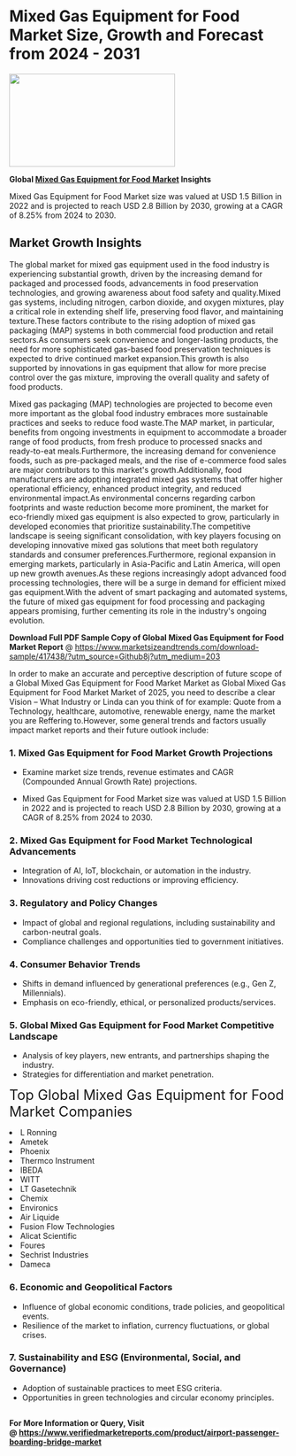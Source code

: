 <H1>Mixed Gas Equipment for Food Market Size, Growth and Forecast from 2024 - 2031</H1><img class="aligncenter size-medium wp-image-584254" src="https://thirdeyenews.in/wp-content/uploads/2024/09/Global-Market-Research-300x168.jpeg" alt="" width="300" height="168" /><p><strong>Global&nbsp;<a href="https://www.marketsizeandtrends.com/download-sample/417438/?utm_source=Github8j?utm_medium=203">Mixed Gas Equipment for Food Market</a> Insights</strong></p><p>Mixed Gas Equipment for Food Market size was valued at USD 1.5 Billion in 2022 and is projected to reach USD 2.8 Billion by 2030, growing at a CAGR of 8.25% from 2024 to 2030.</p><p><h2>Market Growth Insights</h2> <p>The global market for mixed gas equipment used in the food industry is experiencing substantial growth, driven by the increasing demand for packaged and processed foods, advancements in food preservation technologies, and growing awareness about food safety and quality.Mixed gas systems, including nitrogen, carbon dioxide, and oxygen mixtures, play a critical role in extending shelf life, preserving food flavor, and maintaining texture.These factors contribute to the rising adoption of mixed gas packaging (MAP) systems in both commercial food production and retail sectors.As consumers seek convenience and longer-lasting products, the need for more sophisticated gas-based food preservation techniques is expected to drive continued market expansion.This growth is also supported by innovations in gas equipment that allow for more precise control over the gas mixture, improving the overall quality and safety of food products.</p> <p>Mixed gas packaging (MAP) technologies are projected to become even more important as the global food industry embraces more sustainable practices and seeks to reduce food waste.The MAP market, in particular, benefits from ongoing investments in equipment to accommodate a broader range of food products, from fresh produce to processed snacks and ready-to-eat meals.Furthermore, the increasing demand for convenience foods, such as pre-packaged meals, and the rise of e-commerce food sales are major contributors to this market's growth.Additionally, food manufacturers are adopting integrated mixed gas systems that offer higher operational efficiency, enhanced product integrity, and reduced environmental impact.As environmental concerns regarding carbon footprints and waste reduction become more prominent, the market for eco-friendly mixed gas equipment is also expected to grow, particularly in developed economies that prioritize sustainability.The competitive landscape is seeing significant consolidation, with key players focusing on developing innovative mixed gas solutions that meet both regulatory standards and consumer preferences.Furthermore, regional expansion in emerging markets, particularly in Asia-Pacific and Latin America, will open up new growth avenues.As these regions increasingly adopt advanced food processing technologies, there will be a surge in demand for efficient mixed gas equipment.With the advent of smart packaging and automated systems, the future of mixed gas equipment for food processing and packaging appears promising, further cementing its role in the industry's ongoing evolution.</p> <p><span class=""><strong>Download Full PDF Sample Copy of Global Mixed Gas Equipment for Food Market Report</strong> @ <a href="https://www.marketsizeandtrends.com/download-sample/417438/?utm_source=Github8j?utm_medium=203" target="_blank">https://www.marketsizeandtrends.com/download-sample/417438/?utm_source=Github8j?utm_medium=203</a></span></p><p>In order to make an accurate and perceptive description of future scope of a Global&nbsp;Mixed Gas Equipment for Food Market Market as Global&nbsp;Mixed Gas Equipment for Food Market Market of 2025, you need to describe a clear Vision &ndash; What Industry or Linda can you think of for example: Quote from a Technology, healthcare, automotive, renewable energy, name the market you are Reffering to.However, some general trends and factors usually impact market reports and their future outlook include:</p><h3>1.&nbsp;<strong>Mixed Gas Equipment for Food Market Growth Projections</strong></h3><ul><li>Examine market size trends, revenue estimates and CAGR (Compounded Annual Growth Rate) projections.</li><li><p>Mixed Gas Equipment for Food Market size was valued at USD 1.5 Billion in 2022 and is projected to reach USD 2.8 Billion by 2030, growing at a CAGR of 8.25% from 2024 to 2030.</p></li></ul><h3>2.&nbsp;<strong>Mixed Gas Equipment for Food Market Technological Advancements</strong></h3><ul><li>Integration of AI, IoT, blockchain, or automation in the industry.</li><li>Innovations driving cost reductions or improving efficiency.</li></ul><h3>3.&nbsp;<strong>Regulatory and Policy Changes</strong></h3><ul><li>Impact of global and regional regulations, including sustainability and carbon-neutral goals.</li><li>Compliance challenges and opportunities tied to government initiatives.</li></ul><h3>4.&nbsp;<strong>Consumer Behavior Trends</strong></h3><ul><li>Shifts in demand influenced by generational preferences (e.g., Gen Z, Millennials).</li><li>Emphasis on eco-friendly, ethical, or personalized products/services.</li></ul><h3>5.&nbsp;<strong>Global Mixed Gas Equipment for Food Market Competitive Landscape</strong></h3><ul><li>Analysis of key players, new entrants, and partnerships shaping the industry.</li><li>Strategies for differentiation and market penetration.</li></ul><p data-pm-slice="1 1 []"><span style="color: inherit; font-family: inherit; font-size: 25px;">Top Global Mixed Gas Equipment for Food Market Companies</span></p><div class="" data-test-id=""><p><li>L Ronning</li><li> Ametek</li><li> Phoenix</li><li> Thermco Instrument</li><li> IBEDA</li><li> WITT</li><li> LT Gasetechnik</li><li> Chemix</li><li> Environics</li><li> Air Liquide</li><li> Fusion Flow Technologies</li><li> Alicat Scientific</li><li> Foures</li><li> Sechrist Industries</li><li> Dameca</li></p></div><h3>6.&nbsp;<strong>Economic and Geopolitical Factors</strong></h3><ul><li>Influence of global economic conditions, trade policies, and geopolitical events.</li><li>Resilience of the market to inflation, currency fluctuations, or global crises.</li></ul><h3>7.&nbsp;<strong>Sustainability and ESG (Environmental, Social, and Governance)</strong></h3><ul><li>Adoption of sustainable practices to meet ESG criteria.</li><li>Opportunities in green technologies and circular economy principles.</li></ul><h2><strong style="font-size: 14px;">For More Information or Query, Visit @&nbsp;</strong><a style="background-color: #ffffff; font-size: 14px;" href="https://www.marketsizeandtrends.com/report/mixed-gas-equipment-for-food-market/" target="_blank">https://www.verifiedmarketreports.com/product/airport-passenger-boarding-bridge-market</a></h2>